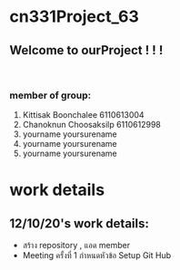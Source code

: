 # cn331Project_63
 
## Welcome to ourProject ! ! !
<br>

### member of group:
1. Kittisak Boonchalee   6110613004<br>
2. Chanoknun Choosaksilp 6110612998<br>
3. yourname yoursurename<br>
4. yourname yoursurename<br>
5. yourname yoursurename<br>

# work details
## 12/10/20's work details:<br>
- สร้าง repository , แอด member
- Meeting ครั้งที่ 1 กำหนดหัวข้อ Setup Git Hub
